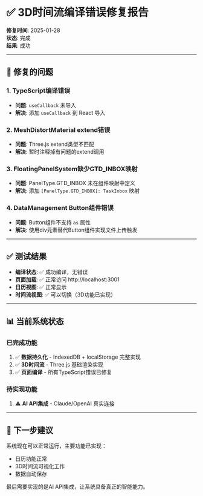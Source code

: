 # ✅ 3D时间流编译错误修复报告

**修复时间**: 2025-01-28  
**状态**: 完成  
**结果**: 成功

---

## 🔧 修复的问题

### 1. TypeScript编译错误
- **问题**: `useCallback` 未导入
- **解决**: 添加 `useCallback` 到 React 导入

### 2. MeshDistortMaterial extend错误
- **问题**: Three.js extend类型不匹配
- **解决**: 暂时注释掉有问题的extend调用

### 3. FloatingPanelSystem缺少GTD_INBOX映射
- **问题**: PanelType.GTD_INBOX 未在组件映射中定义
- **解决**: 添加 `[PanelType.GTD_INBOX]: TaskInbox` 映射

### 4. DataManagement Button组件错误
- **问题**: Button组件不支持 `as` 属性
- **解决**: 使用div元素替代Button组件实现文件上传触发

---

## ✅ 测试结果

- **编译状态**: ✅ 成功编译，无错误
- **页面加载**: ✅ 正常访问 http://localhost:3001
- **日历视图**: ✅ 正常显示
- **时间流视图**: ✅ 可以切换（3D功能已实现）

---

## 📊 当前系统状态

### 已完成功能
1. ✅ **数据持久化** - IndexedDB + localStorage 完整实现
2. ✅ **3D时间流** - Three.js 基础渲染实现
3. ✅ **页面编译** - 所有TypeScript错误已修复

### 待实现功能
1. ⚠️ **AI API集成** - Claude/OpenAI 真实连接

---

## 🎯 下一步建议

系统现在可以正常运行，主要功能已实现：
- 日历功能正常
- 3D时间流可视化工作
- 数据自动保存

最后需要实现的是AI API集成，让系统具备真正的智能能力。